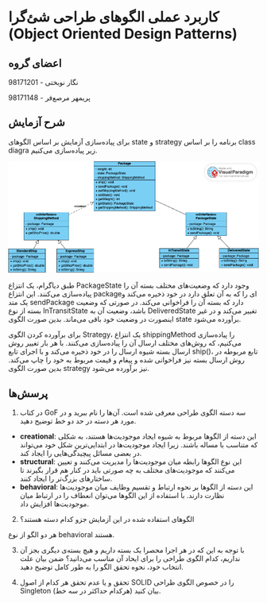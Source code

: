 # کاربرد عملی الگوهای طراحی شئ‌گرا (Object Oriented Design Patterns)

## اعضای گروه

نگار نوبختی - 98171201

پریمهر مرصع‌فر - 98171148

## شرح آزمایش

برای پیاده‌سازی آزمایش بر اساس الگوهای state و  strategy برنامه را بر اساس class diagra زیر پیاده‌سازی می‌کنیم.

![class diagram](./assets/pattern_uml.png)

طبق دیاگرام، یک انتزاع PackageState وجود دارد که وضعیت‌های مختلف بسته آن را پیاده‌سازی می‌کنند. این انتزاع packageای را که به آن تعلق دارد در خود ذخیره می‌کند و یک متد sendPackage دارد که بسته آن را فراخوانی می‌کند. در صورتی که وضعیت بسته از نوع InTransitState باشد، وضعیت آن به DeliveredState تغییر می‌کند و در غیر اینصورت در وضعیت خود باقی می‌ماند. بدین صورت الگوی state برآورده می‌شود.

برای برآورده کردن الگوی Strategy، یک انتزاع shippingMethod را پیاده‌سازی می‌کنیم، که روش‌های مختلف ارسال آن را پیاده‌سازی می‌کنند. با هر بار تغییر روش ارسال بسته شیوه ارسال را در خود ذخیره می‌کند و با اجرای تابع ship()، تابع مربوطه در روش ارسال بسته نیز فراخوانی شده و پیغام و قیمت مربوط به خود را چاپ می‌کند. بدین صورت الگوی strategy نیز برآورده می‌شود.


## پرسش‌ها
1. در کتاب GoF سه دسته الگوی طراحی معرفی شده است. آن‌ها را نام ببرید و در مورد هر دسته در حد دو خط توضیح دهید.

- **creational**: این دسته از الگو‌ها مربوط به شیوه ایجاد موجودیت‌ها هستند، به شکلی که متناسب با مساله باشند. زیرا ایجاد موجودیت‌ها در ابتدایی‌ترین شکل خود می‌تواند در بعضی مسائل پیچیدگی‌هایی را ایجاد کند.
- **structural**: این نوع الگو‌ها رابطه میان موجودیت‌ها را مدیریت می‌کنند و تعیین می‌کنند که موجودیت‌های مختلف به چه صورتی باید در کنار هم قرار بگیرند تا ساختارهای بزرگ‌تر را ایجاد کنند.
- **behavioral**: این دسته از الگوها بر نحوه ارتباط و تقسیم وظایف میان موجودیت‌ها نظارت دارند. با استفاده از این الگوها می‌توان انعطاف را در ارتباط میان موجودیت‌ها افزایش داد.

2. الگوهای استفاده شده در این آزمایش جزو کدام دسته هستند؟

هر دو الگو از نوع behavioral هستند.

3. با توجه به این که در هر اجرا محصرا یک بسته داریم و هیچ بسته‌ی دیگری بجز آن نداریم، کدام الگوی طراحی را برای ایحاد آن مناسب می‌دانید؟ ضمن بیان علت انتخاب خود، نحوه تحقق الگو را به طور کامل توضیح دهید.



4. تحقق و یا عدم تحقق هر کدام از اصول SOLID را در خصوص الگوی طراحی Singleton بیان کنید (هرکدام حداکثر در سه خط).

